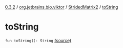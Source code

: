 [0.3.2](../../index.md) / [org.jetbrains.bio.viktor](../index.md) / [StridedMatrix2](index.md) / [toString](.)

# toString

`fun toString(): String` [(source)](https://github.com/JetBrains-Research/viktor/blob/0.3.2/src/main/kotlin/org/jetbrains/bio/viktor/StridedMatrix2.kt#L174)